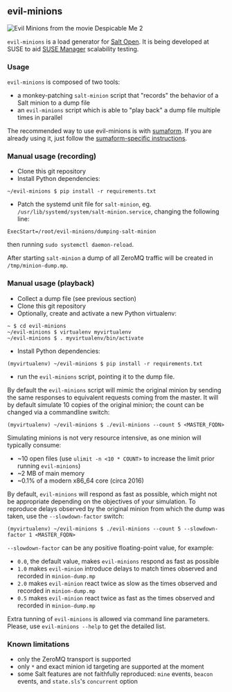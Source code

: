 ## evil-minions

![Evil Minions from the movie Despicable Me 2](https://vignette3.wikia.nocookie.net/despicableme/images/5/52/Screenshot_2016-02-10-01-09-16.jpg/revision/latest?cb=20161028002525)

`evil-minions` is a load generator for [Salt Open](https://saltstack.com/salt-open-source/). It is being developed at SUSE to aid [SUSE Manager](https://www.suse.com/products/suse-manager/) scalability testing.

### Usage

`evil-minions` is composed of two tools:
 - a monkey-patching `salt-minion` script that "records" the behavior of a Salt minion to a dump file
 - an `evil-minions` script which is able to "play back" a dump file multiple times in parallel

The recommended way to use evil-minions is with [sumaform](https://github.com/moio/sumaform). If you are already using it, just follow the [sumaform-specific instructions](https://github.com/moio/sumaform/blob/master/README_ADVANCED.md#evil-minions-load-generator).

### Manual usage (recording)

 - Clone this git repository
 - Install Python dependencies:

```
~/evil-minions $ pip install -r requirements.txt
```
 - Patch the systemd unit file for `salt-minion`, eg. `/usr/lib/systemd/system/salt-minion.service`, changing the following line:
```
ExecStart=/root/evil-minions/dumping-salt-minion
```

then running `sudo systemctl daemon-reload`.

After starting `salt-minion` a dump of all ZeroMQ traffic will be created in `/tmp/minion-dump.mp`.

### Manual usage (playback)

 - Collect a dump file (see previous section)
 - Clone this git repository
 - Optionally, create and activate a new Python virtualenv:

```
~ $ cd evil-minions
~/evil-minions $ virtualenv myvirtualenv
~/evil-minions $ . myvirtualenv/bin/activate
```

 - Install Python dependencies:

```
(myvirtualenv) ~/evil-minions $ pip install -r requirements.txt
```
 
 - run the `evil-minions` script, pointing it to the dump file.


By default the `evil-minions` script will mimic the original minion by sending the same responses to equivalent requests coming from the master. It will by default simulate 10 copies of the original minion; the count can be changed via a commandline switch:

```
(myvirtualenv) ~/evil-minions $ ./evil-minions --count 5 <MASTER_FQDN>
```

Simulating minions is not very resource intensive, as one minion will typically consume:
 - ~10 open files (use `ulimit -n <10 * COUNT>` to increase the limit prior running `evil-minions`)
 - ~2 MB of main memory
 - ~0.1% of a modern x86_64 core (circa 2016)

By default, `evil-minions` will respond as fast as possible, which might not be appropriate depending on the objectives of your simulation. To reproduce delays observed by the original minion from which the dump was taken, use the `--slowdown-factor` switch:

```
(myvirtualenv) ~/evil-minions $ ./evil-minions --count 5 --slowdown-factor 1 <MASTER_FQDN>
```

`--slowdown-factor` can be any positive floating-point value, for example:
 - `0.0`, the default value, makes `evil-minions` respond as fast as possible
 - `1.0` makes `evil-minion` introduce delays to match times observed and recorded in `minion-dump.mp`
 - `2.0` makes `evil-minion` react twice as slow as the times observed and recorded in `minion-dump.mp`
 - `0.5` makes `evil-minion` react twice as fast as the times observed and recorded in `minion-dump.mp`


Extra tunning of `evil-minions` is allowed via command line parameters.
Please, use `evil-minions --help` to get the detailed list.

### Known limitations
 - only the ZeroMQ transport is supported
 - only `*` and exact minion id targeting are supported at the moment
 - some Salt features are not faithfully reproduced: `mine` events, `beacon` events, and `state.sls`'s `concurrent` option
